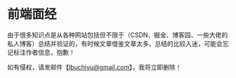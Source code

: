 # 前端面经
由于很多知识点是从各种网站包括但不限于（CSDN、掘金、博客园、一些大佬的私人博客）总结并验证的，有时候文章借鉴文章太多，总结的比较入迷，可能会忘记标注作者信息，抱歉！

如有侵权，请发邮件【lbuchiyu@gmail.com】，我将立即删除！

